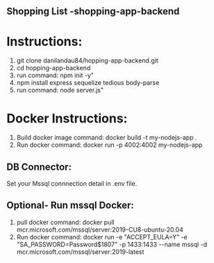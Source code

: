 ## Shopping List -shopping-app-backend

# Instructions:
 1. git clone danilandau84/hopping-app-backend.git
 2. cd hopping-app-backend
 3. run command: npm init -y"
 4. npm install express sequelize tedious body-parse
 5. run command: node server.js"

# Docker Instructions:
1. Build docker image command: docker build -t my-nodejs-app .
2. Run  docker command: docker run -p 4002:4002 my-nodejs-app

## DB Connector: 
Set your Mssql connnection detail in .env file.

## Optional- Run mssql Docker:
1. pull docker command: docker pull mcr.microsoft.com/mssql/server:2019-CU8-ubuntu-20.04
2. Run  docker command: docker run -e "ACCEPT_EULA=Y" -e "SA_PASSWORD=Password$1807" -p 1433:1433 --name mssql -d mcr.microsoft.com/mssql/server:2019-latest

    

